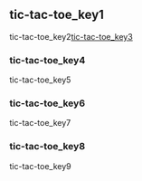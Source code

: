 ## tic-tac-toe_key1
tic-tac-toe_key2[tic-tac-toe_key3](https://github.com/alphawing/Multiplayer-TicTacToe)


### tic-tac-toe_key4
tic-tac-toe_key5

### tic-tac-toe_key6
tic-tac-toe_key7

### tic-tac-toe_key8
tic-tac-toe_key9